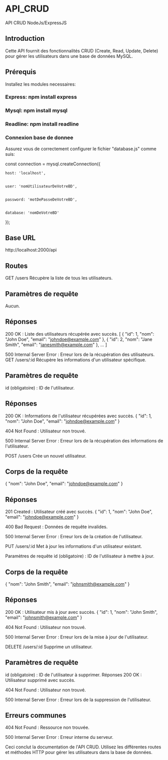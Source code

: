# API_CRUD
API CRUD NodeJs/ExpressJS
## Introduction
Cette API fournit des fonctionnalités CRUD (Create, Read, Update, Delete) pour gérer les utilisateurs dans une base de données MySQL.

## Prérequis
Installez les modules necessaires:
### Express: npm install express
### Mysql: npm install mysql
### Readline: npm install readline

### Connexion base de donnee
Assurez vous de correctement configurer le fichier "database.js" comme suis:


const connection = mysql.createConnection({


    host: 'localhost',
    
    
    user: 'nomUtilisateurDeVotreBD',
    
    
    password: 'motDePasseDeVotreBD',
    
    
    database: 'nomDeVotreBD'
    
    
});

## Base URL
http://localhost:2000/api

## Routes
GET /users
Récupère la liste de tous les utilisateurs.

## Paramètres de requête
Aucun.

## Réponses
200 OK : Liste des utilisateurs récupérée avec succès.
[
  {
    "id": 1,
    "nom": "John Doe",
    "email": "johndoe@example.com"
  },
  {
    "id": 2,
    "nom": "Jane Smith",
    "email": "janesmith@example.com"
  },
  ...
]

500 Internal Server Error : Erreur lors de la récupération des utilisateurs.
GET /users/:id
Récupère les informations d'un utilisateur spécifique.

## Paramètres de requête
id (obligatoire) : ID de l'utilisateur.
## Réponses
200 OK : Informations de l'utilisateur récupérées avec succès.
{
  "id": 1,
  "nom": "John Doe",
  "email": "johndoe@example.com"
}

404 Not Found : Utilisateur non trouvé.

500 Internal Server Error : Erreur lors de la récupération des informations de l'utilisateur.

POST /users
Crée un nouvel utilisateur.

## Corps de la requête
{
  "nom": "John Doe",
  "email": "johndoe@example.com"
}

## Réponses
201 Created : Utilisateur créé avec succès.
{
  "id": 1,
  "nom": "John Doe",
  "email": "johndoe@example.com"
}

400 Bad Request : Données de requête invalides.

500 Internal Server Error : Erreur lors de la création de l'utilisateur.

PUT /users/:id
Met à jour les informations d'un utilisateur existant.

Paramètres de requête
id (obligatoire) : ID de l'utilisateur à mettre à jour.
## Corps de la requête
{
  "nom": "John Smith",
  "email": "johnsmith@example.com"
}

## Réponses
200 OK : Utilisateur mis à jour avec succès.
{
  "id": 1,
  "nom": "John Smith",
  "email": "johnsmith@example.com"
}

404 Not Found : Utilisateur non trouvé.

500 Internal Server Error : Erreur lors de la mise à jour de l'utilisateur.

DELETE /users/:id
Supprime un utilisateur.

## Paramètres de requête
id (obligatoire) : ID de l'utilisateur à supprimer.
Réponses
200 OK : Utilisateur supprimé avec succès.

404 Not Found : Utilisateur non trouvé.

500 Internal Server Error : Erreur lors de la suppression de l'utilisateur.

## Erreurs communes
404 Not Found : Ressource non trouvée.

500 Internal Server Error : Erreur interne du serveur.

Ceci conclut la documentation de l'API CRUD. Utilisez les différentes routes et méthodes HTTP pour gérer les utilisateurs dans la base de données.

